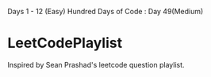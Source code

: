 Days 1 - 12 (Easy)
Hundred Days of Code : Day 49(Medium)
# LeetCodePlaylist
Inspired by Sean Prashad's leetcode question playlist.
